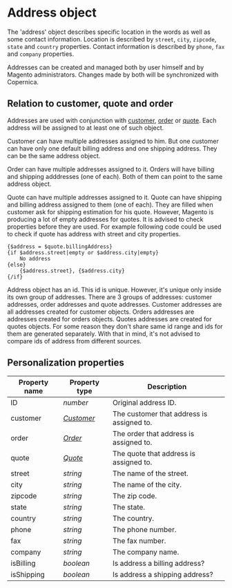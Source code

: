 # Address object

The 'address' object describes specific location in the words as well as some 
contact information. Location is described by `street`, `city`, `zipcode`, `state`
and `country` properties. Contact information is described by `phone`, `fax` and
`company` properties.

Addresses can be created and managed both by user himself and by Magento 
administrators. Changes made by both will be synchronized with Copernica.

## Relation to customer, quote and order

Addresses are used with conjunction with [customer][customer-object], [order][order-object]
or [quote][quote-object]. Each address will be assigned to at least one of such 
object. 

Customer can have multiple addresses assigned to him. But one customer can have 
only one default billing address and one shipping address. They can be the same
address object.

Order can have multiple addresses assigned to it. Orders will have billing 
and shipping adddresses (one of each). Both of them can point to the same address
object.

Quote can have multiple addresses assigned to it. Quote can have shipping and billing
address assigned to them (one of each). They are filled when customer ask for 
shipping estimation for his quote. However, Magento is producing a lot of empty
addresses for quotes. It is advised to check properties before they are used. For
example following code could be used to check if quote has address with street and
city properties.

```
{$address = $quote.billingAddress}
{if $address.street|empty or $address.city|empty}
    No address
{else}
    {$address.street}, {$address.city}
{/if}
```

Address object has an id. This id is unique. However, it's unique only inside its 
own group of addresses. There are 3 groups of addresses: customer addresses, order
addresses and quote addresses. Customer addresses are all addresses created for 
customer objects. Orders addresses are addresses created for orders objects. 
Quotes addresses are created for quotes objects. For some reason they don't share
same id range and ids for them are generated separately. With that in mind, it's
not advised to compare ids of address from different sources.

## Personalization properties

| Property name   | Property type                 | Description                               |
|-----------------|-------------------------------|-------------------------------------------|
| ID              | _number_                      | Original address ID.                      |
| customer        | _[Customer][customer-object]_ | The customer that address is assigned to. |
| order           | _[Order][order-object]_       | The order that address is assigned to.    |
| quote           | _[Quote][quote-object]_       | The quote that address is assigned to.    |
| street          | _string_                      | The name of the street.                   |
| city            | _string_                      | The name of the city.                     |
| zipcode         | _string_                      | The zip code.                             |
| state           | _string_                      | The state.                                |
| country         | _string_                      | The country.                              |
| phone           | _string_                      | The phone number.                         |
| fax             | _string_                      | The fax number.                           |
| company         | _string_                      | The company name.                         |
| isBilling       | _boolean_                     | Is address a billing address?             |
| isShipping      | _boolean_                     | Is address a shipping address?            |

[customer-object]: copernica-docs:MarketingSuite/magento-integration/object/customer
[order-object]: copernica-docs:MarketingSuite/magento-integration/object/order
[quote-object]: copernica-docs:MarketingSuite/magento-integration/object/quote
